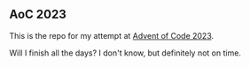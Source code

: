## AoC 2023

This is the repo for my attempt at [Advent of Code 2023](https://adventofcode.com/).

Will I finish all the days? I don't know, but definitely not on time.
